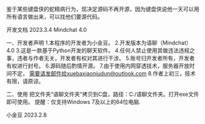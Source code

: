 鉴于某些键盘侠的蛇精病行为，现决定源码不再开源，因为键盘侠说他一天可以用所有语言做出来，可以找他们要源代码。

开发文档  2023.3.4  Mindchat 4.0

一、开发者声明
1.本程序的开发者为小金豆。
2.开发版本为语聊（Mindchat）4.0
3.这是一款基于Python开发的聊天软件。
4.任何人禁止使用其做违法违规之事，违者与作者无关，开发者有权对其进行干涉。
5.账号归开发者所有，开发者有权进行封号。
6.源码随后酌情开源。
7.由于使用内网穿透技术，服务器开放时间不定， 需要请发邮件给xuebaxiaoniudun@outlook.com
8.作者上初三，技术有限，请原谅。

二、使用
把文件夹“语聊文件夹”拷贝到C盘，路径：C:/语聊文件夹。打开exe文件即可使用。
提醒：仅支持Windows 7及以上的64位电脑.

小金豆
2023.2.8
